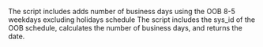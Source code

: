 The script includes adds number of business days using the OOB 8-5 weekdays excluding holidays schedule
The script includes the sys_id of the OOB schedule, calculates the number of business days, and returns the date.
